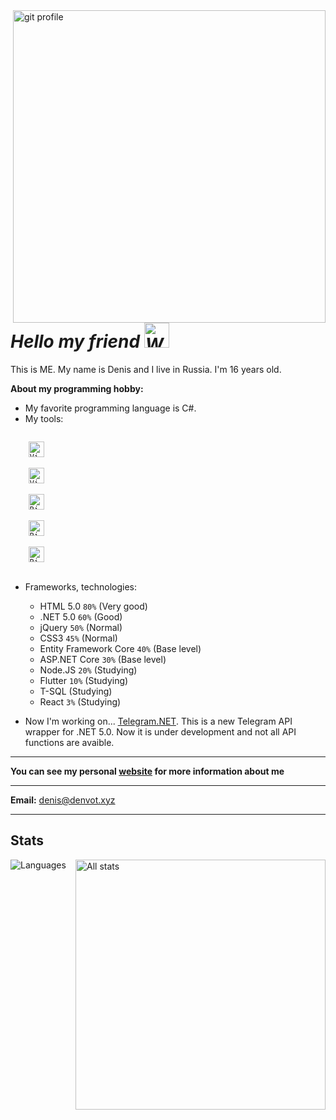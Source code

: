 <img align="right" src="https://user-images.githubusercontent.com/69825463/129925580-d779c7f1-c37e-4240-8db5-c28753955585.gif" alt="git profile" width="500"/>
<p align="left">
  <h1><i><b> Hello my friend <img src="https://media.giphy.com/media/kGFwP6QOoz5PcMxR5O/giphy.gif" alt="Would you like a coctail?" width="40"/> </b></i></h1>
  
  
  This is ME. My name is Denis and I live in Russia. I'm 16 years old. 

  **About my programming hobby:**

  * My favorite programming language is C#.
  * My tools: 
  <code>
    <img alt="Visual Studio" src="https://upload.wikimedia.org/wikipedia/commons/5/59/Visual_Studio_Icon_2019.svg" width="25"/>
  </code>

  <code>
    <img alt="Visual Studio Code" src="https://upload.wikimedia.org/wikipedia/commons/9/9a/Visual_Studio_Code_1.35_icon.svg" width="25"/>
  </code>

  <code>
    <img alt="Rider" src="https://resources.jetbrains.com/storage/products/company/brand/logos/Rider_icon.svg" width="25"/>
  </code>

  <code>
    <img alt="Rider" src="https://resources.jetbrains.com/storage/products/company/brand/logos/WebStorm_icon.svg" width="25"/>
  </code>

  <code>
    <img alt="Rider" src="https://resources.jetbrains.com/storage/products/company/brand/logos/PyCharm_icon.svg" width="25"/>
  </code>
  
  * Frameworks, technologies:
  
    - HTML 5.0 `80%` (Very good)    
    - .NET 5.0 `60%` (Good)    
    - jQuery `50%` (Normal)
    - CSS3 `45%` (Normal)
    - Entity Framework Core `40%` (Base level)   
    - ASP.NET Core `30%` (Base level)    
    - Node.JS `20%` (Studying)
    - Flutter `10%` (Studying)   
    - T-SQL (Studying)
    - React `3%` (Studying)     
  
  * Now I'm working on...
  [Telegram.NET](https://github.com/DenVot/Telegram.NET).
  This is a new Telegram API wrapper for .NET 5.0.
  Now it is under development and not all API functions are avaible.
  
  ---
  
  <b>You can see my personal [website](https://denvot.xyz) for more information about me</b>
  
  ---
  
  <b>Email:</b> denis@denvot.xyz
  
  ---
  ## Stats
  
  <img align="left" alt="Languages" src="https://github-readme-stats.vercel.app/api/top-langs?username=denvot&show_icons=true&locale=en&layout=compact&theme=dark"/>
  <img align="right" alt="All stats" src="https://github-readme-stats.vercel.app/api?username=denvot&show_icons=true&locale=en&theme=dark" width="400"/>
</p>
